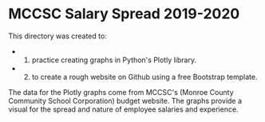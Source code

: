 # MCCSC Salary Spread 2019-2020 


This directory was created to:
* 1) practice creating graphs in Python's Plotly library.
* 2) to create a rough website on Github using a free Bootstrap template.

The data for the Plotly graphs come from MCCSC's (Monroe County Community School Corporation) budget website. 
The graphs provide a visual for the spread and nature of employee salaries and experience. 
